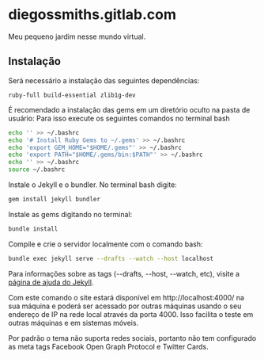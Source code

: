# diegossmiths.gitlab.com

Meu pequeno jardim nesse mundo virtual.

## Instalação

Será necessário a instalação das seguintes dependências:
```
ruby-full build-essential zlib1g-dev
```

É recomendado a instalação das gems em um diretório oculto na pasta de usuário:
Para isso execute os seguintes comandos no terminal bash
```bash
echo '' >> ~/.bashrc
echo '# Install Ruby Gems to ~/.gems' >> ~/.bashrc
echo 'export GEM_HOME="$HOME/.gems"' >> ~/.bashrc
echo 'export PATH="$HOME/.gems/bin:$PATH"' >> ~/.bashrc
echo '' >> ~/.bashrc
source ~/.bashrc
```

Instale o Jekyll e o bundler. No terminal bash digite:
```bash
gem install jekyll bundler
```

Instale as gems digitando no terminal:
```bash
bundle install
```

Compile e crie o servidor localmente com o comando bash:
```bash
bundle exec jekyll serve --drafts --watch --host localhost
```
Para informações sobre as tags (--drafts, --host, --watch, etc), visite a [página de ajuda do Jekyll](https://jekyllrb.com/docs/configuration/options/#build-command-options).

Com este comando o site estará disponível em http://localhost:4000/ na sua máquina e poderá ser acessado por outras máquinas usando o seu endereço de IP na rede local através da porta 4000. Isso facilita o teste em outras máquinas e em sistemas móveis.

Por padrão o tema não suporta redes sociais, portanto não tem configurado as meta tags Facebook Open Graph Protocol e Twitter Cards.

